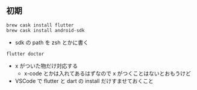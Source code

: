 ## 初期

```shell
brew cask install flutter
brew cask install android-sdk
```

- sdk の path を zsh とかに書く

```shell
flutter doctor
```

- x がついた物だけ対応する
  - x-code とかは入れてあるはずなので x がつくことはないとおもうけど
- VSCode で flutter と dart の install だけすませておくこと
